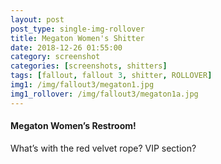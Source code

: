 ```yaml
---
layout: post
post_type: single-img-rollover
title: Megaton Women's Shitter
date: 2018-12-26 01:55:00
category: screenshot
categories: [screenshots, shitters]
tags: [fallout, fallout 3, shitter, ROLLOVER]
img1: /img/fallout3/megaton1.jpg
img1_rollover: /img/fallout3/megaton1a.jpg
---
```

#### Megaton Women’s Restroom!

What’s with the red velvet rope? VIP section?
